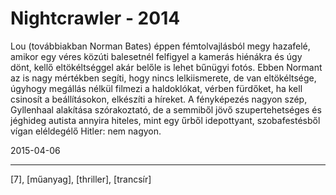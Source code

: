 # Nightcrawler - 2014

Lou (továbbiakban Norman Bates) éppen fémtolvajlásból megy hazafelé, amikor egy véres közúti balesetnél felfigyel a kamerás hiénákra és úgy dönt, kellő eltökéltséggel akár belőle is lehet bűnügyi fotós. Ebben Normant az is nagy mértékben segíti, hogy nincs lelkiismerete, de van eltökéltsége, úgyhogy megállás nélkül filmezi a haldoklókat, vérben fürdőket, ha kell csinosít a beállításokon, elkészíti a híreket. A fényképezés nagyon szép, Gyllenhaal alakítása szórakoztató, de a semmiből jövő szupertehetséges és jéghideg autista annyira hiteles, mint egy űrből idepottyant, szobafestésből vígan eléldegélő Hitler: nem nagyon.

2015-04-06 

----

[7], [műanyag], [thriller], [trancsír]